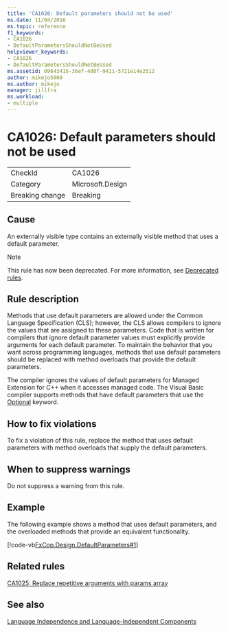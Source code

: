 ```yaml
---
title: 'CA1026: Default parameters should not be used'
ms.date: 11/04/2016
ms.topic: reference
f1_keywords:
- CA1026
- DefaultParametersShouldNotBeUsed
helpviewer_keywords:
- CA1026
- DefaultParametersShouldNotBeUsed
ms.assetid: 09643415-36ef-4d0f-9411-5721e14e2512
author: mikejo5000
ms.author: mikejo
manager: jillfra
ms.workload:
- multiple
---
```

# CA1026: Default parameters should not be used

|||
|-|-|
|CheckId|CA1026|
|Category|Microsoft.Design|
|Breaking change|Breaking|

## Cause
An externally visible type contains an externally visible method that uses a default parameter.

> [!NOTE]
> This rule has now been deprecated. For more information, see [Deprecated rules](fxcop-rule-port-status.md#deprecated-rules).

## Rule description
Methods that use default parameters are allowed under the Common Language Specification (CLS); however, the CLS allows compilers to ignore the values that are assigned to these parameters. Code that is written for compilers that ignore default parameter values must explicitly provide arguments for each default parameter. To maintain the behavior that you want across programming languages, methods that use default parameters should be replaced with method overloads that provide the default parameters.

The compiler ignores the values of default parameters for Managed Extension for C++ when it accesses managed code. The Visual Basic compiler supports methods that have default parameters that use the [Optional](/dotnet/visual-basic/language-reference/modifiers/optional) keyword.

## How to fix violations
To fix a violation of this rule, replace the method that uses default parameters with method overloads that supply the default parameters.

## When to suppress warnings
Do not suppress a warning from this rule.

## Example
The following example shows a method that uses default parameters, and the overloaded methods that provide an equivalent functionality.

[!code-vb[FxCop.Design.DefaultParameters#1](../code-quality/codesnippet/VisualBasic/ca1026-default-parameters-should-not-be-used_1.vb)]

## Related rules
[CA1025: Replace repetitive arguments with params array](../code-quality/ca1025.md)

## See also
[Language Independence and Language-Independent Components](/dotnet/standard/language-independence-and-language-independent-components)
